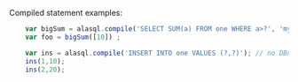 
Compiled statement examples:

```js
    var bigSum = alasql.compile('SELECT SUM(a) FROM one WHERE a>?', 'myDBname'); // no DBname needed
    var foo = bigSum([10]) ;
```

```js
    var ins = alasql.compile('INSERT INTO one VALUES (?,?)'); // no DBname needed
    ins(1,10);
    ins(2,20);
```

